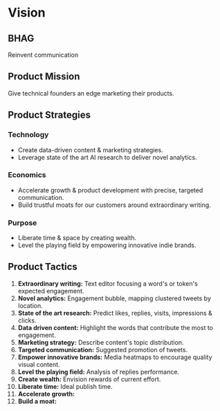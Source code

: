 # Vision

## BHAG
Reinvent communication


## Product Mission
Give technical founders an edge marketing their products.


## Product Strategies

### Technology
* Create data-driven content & marketing strategies.
* Leverage state of the art AI research to deliver novel analytics.

### Economics
* Accelerate growth & product development with precise, targeted communication.
* Build trustful moats for our customers around extraordinary writing.

### Purpose
* Liberate time & space by creating wealth.
* Level the playing field by empowering innovative indie brands.


## Product Tactics

 1. **Extraordinary writing:** Text editor focusing a word's or token's expected engagement.
 2. **Novel analytics:** Engagement bubble, mapping clustered tweets by location.
 3. **State of the art research:** Predict likes, replies, visits, impressions & clicks.
 4. **Data driven content:** Highlight the words that contribute the most to engagement.
 5. **Marketing strategy:** Describe content's topic distribution.
 6. **Targeted communication:** Suggested promotion of tweets.
 7. **Empower innovative brands:** Media heatmaps to encourage quality visual content.
 8. **Level the playing field:** Analysis of replies performance.
 9. **Create wealth:** Envision rewards of current effort.
10. **Liberate time:** Ideal publish time.
11. **Accelerate growth:** 
12. **Build a moat:** 
